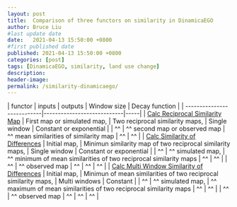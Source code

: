 ```yaml
---
layout: post
title:  Comparison of three functors on similarity in DinamicaEGO
author: Bruce Liu
#last update date
date:   2021-04-13 15:50:00 +0800
#first published date
published: 2021-04-13 15:50:00 +0800
categories: [post]
tags: [DinamicaEGO, similarity, land use change]
description: 
header-image: 
permalink: /similarity-dinamicaego/
---
```


<!--the above is the excerpt-->
<!--more-->
<!--the following is the text-->

| functor | inputs | outputs | Window size | Decay function |
| ---------------------------|----------------------------|-----|
| [Calc Reciprocal Similarity Map] | First map or simulated map, | Two reciprocal similarity maps, | Single window | Constant or exponential |
| ^^ | ^^ second map or observed map | ^^ mean similarities of similarity map | ^^ | ^^ |
| [Calc Similarity of Differences] | Initial map, | Minimun similarity map of two reciprocal similarity maps, | Single window | Constant or exponential |
| ^^ | ^^ simulated map, | ^^ minimum of mean similarities of two reciprocal similarity maps | ^^ | ^^ |
| ^^ | ^^ observed map | ^^ | ^^ | ^^ |
| [Calc Multi Window Similarity of Differences] | Initial map, | Minimun of mean similarities of two reciprocal similarity maps, | Multi windows | Constant |
| ^^ | ^^ simulated map, | ^^ maximum of mean similarities of two reciprocal similarity maps | ^^ | ^^ |
| ^^ | ^^ observed map | ^^ | ^^ | ^^ |

<!--links-->
[Calc Reciprocal Similarity Map]: http://www.csr.ufmg.br/dinamica/dokuwiki/doku.php?id=calc_reciprocal_similarity_map
[Calc Similarity of Differences]: https://www.csr.ufmg.br/dinamica/dokuwiki/doku.php?id=calc_similarity_of_differences
[Calc Multi Window Similarity of Differences]: https://www.csr.ufmg.br/dinamica/dokuwiki/doku.php?id=calc_multi_window_similarity_of_differences
